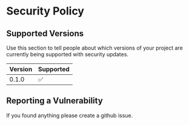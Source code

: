 # Security Policy

## Supported Versions

Use this section to tell people about which versions of your project are
currently being supported with security updates.

| Version | Supported          |
| ------- | ------------------ |
| 0.1.0   | :white_check_mark: |

## Reporting a Vulnerability

If you found anything please create a github issue.
